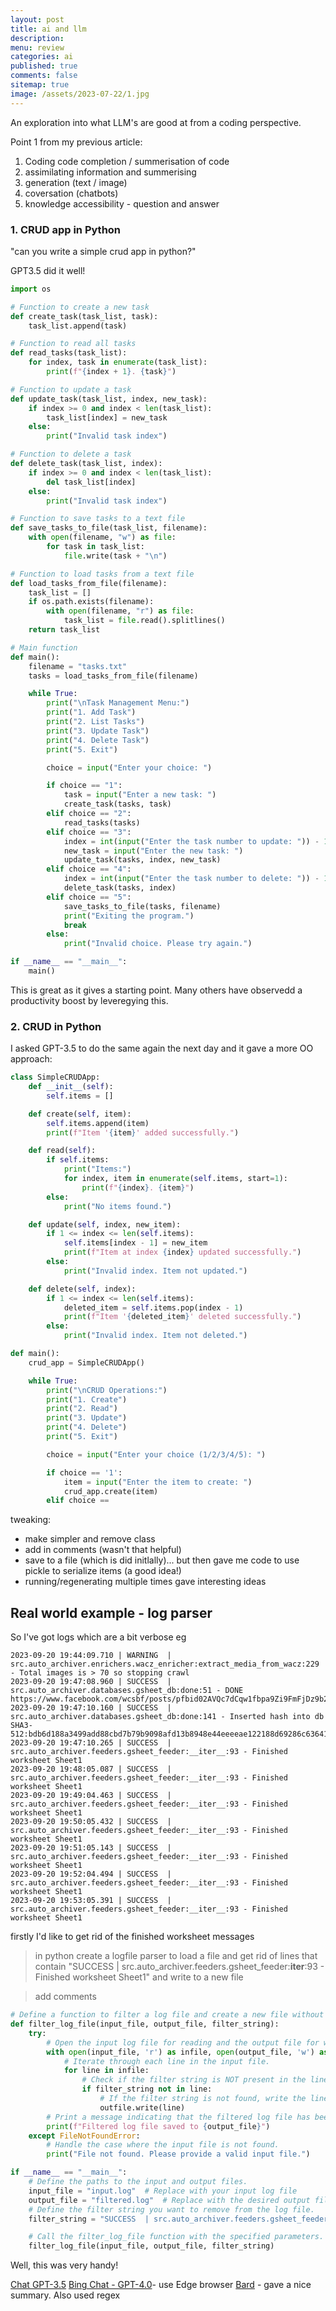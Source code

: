 ```yaml
---
layout: post
title: ai and llm 
description: 
menu: review
categories: ai 
published: true 
comments: false     
sitemap: true
image: /assets/2023-07-22/1.jpg
---
```


<!-- [![alt text](/assets/2023-07-22/1.jpg "email"){:width="800px"}](/assets/2023-07-22/1.jpg) -->
<!-- [![alt text](/assets/2023-08-01/1.jpg "email")](/assets/2023-08-01/1.jpg) -->

<!-- [![alt text](/assets/2023-08-23/3.jpg "email")](/assets/2023-08-23/3.jpg) -->

An exploration into what LLM's are good at from a coding perspective.

Point 1 from my previous article:

1. Coding code completion / summerisation of code
2. assimilating information and summerising 
3. generation (text / image)
4. coversation (chatbots)
5. knowledge accessibility - question and answer 

### 1. CRUD app in Python 

"can you write a simple crud app in python?"

GPT3.5 did it well!

```py
import os

# Function to create a new task
def create_task(task_list, task):
    task_list.append(task)

# Function to read all tasks
def read_tasks(task_list):
    for index, task in enumerate(task_list):
        print(f"{index + 1}. {task}")

# Function to update a task
def update_task(task_list, index, new_task):
    if index >= 0 and index < len(task_list):
        task_list[index] = new_task
    else:
        print("Invalid task index")

# Function to delete a task
def delete_task(task_list, index):
    if index >= 0 and index < len(task_list):
        del task_list[index]
    else:
        print("Invalid task index")

# Function to save tasks to a text file
def save_tasks_to_file(task_list, filename):
    with open(filename, "w") as file:
        for task in task_list:
            file.write(task + "\n")

# Function to load tasks from a text file
def load_tasks_from_file(filename):
    task_list = []
    if os.path.exists(filename):
        with open(filename, "r") as file:
            task_list = file.read().splitlines()
    return task_list

# Main function
def main():
    filename = "tasks.txt"
    tasks = load_tasks_from_file(filename)

    while True:
        print("\nTask Management Menu:")
        print("1. Add Task")
        print("2. List Tasks")
        print("3. Update Task")
        print("4. Delete Task")
        print("5. Exit")

        choice = input("Enter your choice: ")

        if choice == "1":
            task = input("Enter a new task: ")
            create_task(tasks, task)
        elif choice == "2":
            read_tasks(tasks)
        elif choice == "3":
            index = int(input("Enter the task number to update: ")) - 1
            new_task = input("Enter the new task: ")
            update_task(tasks, index, new_task)
        elif choice == "4":
            index = int(input("Enter the task number to delete: ")) - 1
            delete_task(tasks, index)
        elif choice == "5":
            save_tasks_to_file(tasks, filename)
            print("Exiting the program.")
            break
        else:
            print("Invalid choice. Please try again.")

if __name__ == "__main__":
    main()
```

This is great as it gives a starting point. Many others have observedd a productivity boost by leveregying this.


### 2. CRUD in Python

I asked GPT-3.5 to do the same again the next day and it gave a more OO approach:

```py
class SimpleCRUDApp:
    def __init__(self):
        self.items = []

    def create(self, item):
        self.items.append(item)
        print(f"Item '{item}' added successfully.")

    def read(self):
        if self.items:
            print("Items:")
            for index, item in enumerate(self.items, start=1):
                print(f"{index}. {item}")
        else:
            print("No items found.")

    def update(self, index, new_item):
        if 1 <= index <= len(self.items):
            self.items[index - 1] = new_item
            print(f"Item at index {index} updated successfully.")
        else:
            print("Invalid index. Item not updated.")

    def delete(self, index):
        if 1 <= index <= len(self.items):
            deleted_item = self.items.pop(index - 1)
            print(f"Item '{deleted_item}' deleted successfully.")
        else:
            print("Invalid index. Item not deleted.")

def main():
    crud_app = SimpleCRUDApp()

    while True:
        print("\nCRUD Operations:")
        print("1. Create")
        print("2. Read")
        print("3. Update")
        print("4. Delete")
        print("5. Exit")

        choice = input("Enter your choice (1/2/3/4/5): ")

        if choice == '1':
            item = input("Enter the item to create: ")
            crud_app.create(item)
        elif choice ==

```

tweaking:

- make simpler and remove class
- add in comments (wasn't that helpful)
- save to a file (which is did initlally)... but then gave me code to use pickle to serialize items (a good idea!)
- running/regenerating multiple times gave interesting ideas


## Real world example - log parser

So I've got logs which are a bit verbose eg

```
2023-09-20 19:44:09.710 | WARNING  | src.auto_archiver.enrichers.wacz_enricher:extract_media_from_wacz:229 - Total images is > 70 so stopping crawl
2023-09-20 19:47:08.960 | SUCCESS  | src.auto_archiver.databases.gsheet_db:done:51 - DONE https://www.facebook.com/wcsbf/posts/pfbid02AVQc7dCqw1fbpa9Zi9FmFjDz9b2VhMBfW7jhQPDizLN5wMyggcYUUZHqKYhj3MbZl
2023-09-20 19:47:10.160 | SUCCESS  | src.auto_archiver.databases.gsheet_db:done:141 - Inserted hash into db SHA3-512:bdb6d188a3499add88cbd7b79b9098afd13b8948e44eeeeae122188d69286c636412843273f99374784f2b82347861eeeec1b8ff45fe4edc4c69287e3bfe0971
2023-09-20 19:47:10.265 | SUCCESS  | src.auto_archiver.feeders.gsheet_feeder:__iter__:93 - Finished worksheet Sheet1
2023-09-20 19:48:05.087 | SUCCESS  | src.auto_archiver.feeders.gsheet_feeder:__iter__:93 - Finished worksheet Sheet1
2023-09-20 19:49:04.463 | SUCCESS  | src.auto_archiver.feeders.gsheet_feeder:__iter__:93 - Finished worksheet Sheet1
2023-09-20 19:50:05.432 | SUCCESS  | src.auto_archiver.feeders.gsheet_feeder:__iter__:93 - Finished worksheet Sheet1
2023-09-20 19:51:05.143 | SUCCESS  | src.auto_archiver.feeders.gsheet_feeder:__iter__:93 - Finished worksheet Sheet1
2023-09-20 19:52:04.494 | SUCCESS  | src.auto_archiver.feeders.gsheet_feeder:__iter__:93 - Finished worksheet Sheet1
2023-09-20 19:53:05.391 | SUCCESS  | src.auto_archiver.feeders.gsheet_feeder:__iter__:93 - Finished worksheet Sheet1
```

firstly I'd like to get rid of the finished worksheet messages

> in python create a logfile parser to load a file and get rid of lines that contain "SUCCESS  | src.auto_archiver.feeders.gsheet_feeder:__iter__:93 - Finished worksheet Sheet1" and write to a new file

> add comments

```py
# Define a function to filter a log file and create a new file without specific lines.
def filter_log_file(input_file, output_file, filter_string):
    try:
        # Open the input log file for reading and the output file for writing.
        with open(input_file, 'r') as infile, open(output_file, 'w') as outfile:
            # Iterate through each line in the input file.
            for line in infile:
                # Check if the filter string is NOT present in the line.
                if filter_string not in line:
                    # If the filter string is not found, write the line to the output file.
                    outfile.write(line)
        # Print a message indicating that the filtered log file has been saved.
        print(f"Filtered log file saved to {output_file}")
    except FileNotFoundError:
        # Handle the case where the input file is not found.
        print("File not found. Please provide a valid input file.")

if __name__ == "__main__":
    # Define the paths to the input and output files.
    input_file = "input.log"  # Replace with your input log file
    output_file = "filtered.log"  # Replace with the desired output file
    # Define the filter string you want to remove from the log file.
    filter_string = "SUCCESS  | src.auto_archiver.feeders.gsheet_feeder:__iter__:93 - Finished worksheet Sheet1"

    # Call the filter_log_file function with the specified parameters.
    filter_log_file(input_file, output_file, filter_string)
```

Well, this was very handy!


[Chat GPT-3.5]()
[Bing Chat - GPT-4.0](https://www.bing.com/)- use Edge browser
[Bard](https://bard.google.com/chat/) - gave a nice summary. Also used regex

